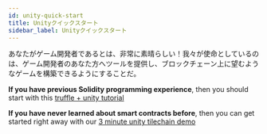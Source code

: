 ```yaml
---
id: unity-quick-start
title: Unityクイックスタート
sidebar_label: Unityクイックスタート
---
```

あなたがゲーム開発者であるとは、非常に素晴らしい！我々が使命としているのは、ゲーム開発者のあなた方へツールを提供し、ブロックチェーン上に望むようなゲームを構築できるようにすることだ。

**If you have previous Solidity programming experience**, then you should start with this [truffle + unity tutorial](https://medium.com/@zacharyholland_17606/getting-started-with-loom-truffle-and-unity-f2558ad9d213)

**If you have never learned about smart contracts before**, then you can get started right away with our [3 minute unity tilechain demo](https://loomx.io/developers/docs/en/unity-sample-tiles-chain-evm.html)